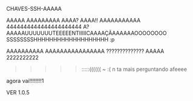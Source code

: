 CHAVES-SSH-AAAAA

AAAAA AAAAAAAAA AAAA? AAAA!! AAAAAAAAAAA 4444444444444444444444 A?
AAAAAUUUUUUUTEEEEENTIIIIICAAAAÇÃAAAAAAOOOOOOOO SSSSSSSSHHHHHHHHHHHHHHHHHHH :p

AAAAAAAAAA AAAAAAAAAAAAAAAA ??????????????
AAAAA 2222222222

>>>>>:::::((((((
~
:( n ta mais perguntando afeeee

agora vai!!!!!!!!1

VER 1.0.5